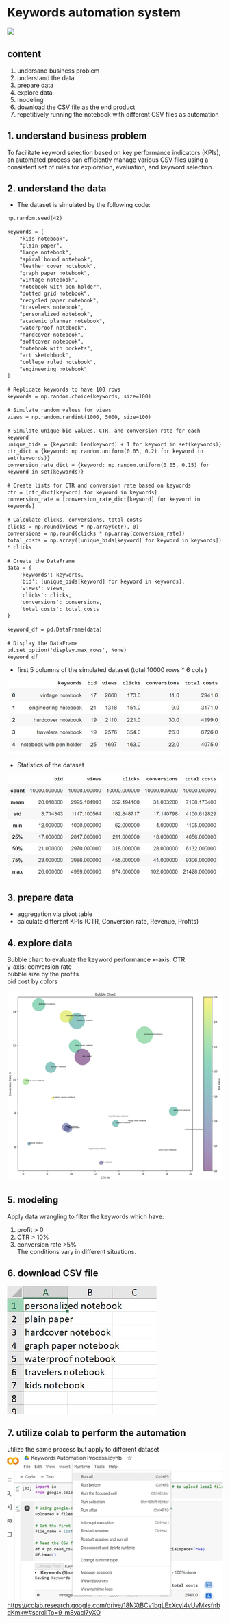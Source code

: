 # Keywords automation system 
<img src="https://nghenghiep.vieclam24h.vn/wp-content/uploads/2023/05/keyword-la-gi-1.jpg" >

## content
1. undersand business problem
2. understand the data
3. prepare data
4. explore data
5. modeling
6. download the CSV file as the end product
7. repetitively running the notebook with different CSV files as automation

## 1. understand business problem
To facilitate keyword selection based on key performance indicators (KPIs), an automated process can efficiently manage various CSV files using a consistent set of rules for exploration, evaluation, and keyword selection.

## 2. understand the data
- The dataset is simulated by the following code:
  
```
np.random.seed(42)

keywords = [
    "kids notebook",
    "plain paper",
    "large notebook",
    "spiral bound notebook",
    "leather cover notebook",
    "graph paper notebook",
    "vintage notebook",
    "notebook with pen holder",
    "dotted grid notebook",
    "recycled paper notebook",
    "travelers notebook",
    "personalized notebook",
    "academic planner notebook",
    "waterproof notebook",
    "hardcover notebook",
    "softcover notebook",
    "notebook with pockets",
    "art sketchbook",
    "college ruled notebook",
    "engineering notebook"
]

# Replicate keywords to have 100 rows
keywords = np.random.choice(keywords, size=100)

# Simulate random values for views
views = np.random.randint(1000, 5000, size=100)

# Simulate unique bid values, CTR, and conversion rate for each keyword
unique_bids = {keyword: len(keyword) + 1 for keyword in set(keywords)}
ctr_dict = {keyword: np.random.uniform(0.05, 0.2) for keyword in set(keywords)}
conversion_rate_dict = {keyword: np.random.uniform(0.05, 0.15) for keyword in set(keywords)}

# Create lists for CTR and conversion rate based on keywords
ctr = [ctr_dict[keyword] for keyword in keywords]
conversion_rate = [conversion_rate_dict[keyword] for keyword in keywords]

# Calculate clicks, conversions, total costs
clicks = np.round(views * np.array(ctr), 0)
conversions = np.round(clicks * np.array(conversion_rate))
total_costs = np.array([unique_bids[keyword] for keyword in keywords]) * clicks

# Create the DataFrame
data = {
    'keywords': keywords,
    'bid': [unique_bids[keyword] for keyword in keywords],
    'views': views,
    'clicks': clicks,
    'conversions': conversions,
    'total costs': total_costs
}

keyword_df = pd.DataFrame(data)

# Display the DataFrame
pd.set_option('display.max_rows', None)
keyword_df
```
- first 5 columns of the simulated dataset (total 10000 rows * 6 cols )
<img src="https://github.com/Taweilo/keyword_exercise/blob/main/Image/image%201.jpg" >

- Statistics of the dataset 
<img src="https://github.com/Taweilo/keyword_exercise/blob/main/Image/image%202.jpg">

## 3. prepare data
- aggregation via pivot table
- calculate different KPIs (CTR, Conversion rate, Revenue, Profits)

## 4. explore data
Bubble chart to evaluate the keyword performance 
x-axis: CTR <br>
y-axis: conversion rate <br>
bubble size by the profits <br>
bid cost by colors

<img src="https://github.com/Taweilo/keyword_exercise/blob/main/Image/image%203.png">

## 5. modeling 
Apply data wrangling to filter the keywords which have:
1. profit > 0
2. CTR > 10%
3. conversion rate >5% <br>
The conditions vary in different situations.

## 6. download CSV file
<img src="https://github.com/Taweilo/keyword_exercise/blob/main/Image/image%204.jpg" >

## 7. utilize colab to perform the automation 
utilize the same process but apply to different dataset
<img src="https://github.com/Taweilo/keyword_exercise/blob/main/Image/image%205.jpg" >
https://colab.research.google.com/drive/18NXtBCv1bqLExXcyl4vUvMksfnbdKmkw#scrollTo=9-m8yacl7yXO

